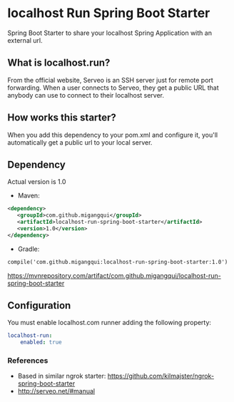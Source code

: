 # localhost Run Spring Boot Starter

Spring Boot Starter to share your localhost Spring Application with an external url.

## What is localhost.run?

From the official website, Serveo is an SSH server just for remote port forwarding. When a user connects to Serveo, they get a public URL that anybody can use to connect to their localhost server.

## How works this starter?

When you add this dependency to your pom.xml and configure it, you'll automatically get a public url to your local server.

 ## Dependency
 
Actual version is 1.0
 
 * Maven:
 ```xml
<dependency>
    <groupId>com.github.migangqui</groupId>
    <artifactId>localhost-run-spring-boot-starter</artifactId>
    <version>1.0</version>
</dependency>
```

* Gradle:
 ```xml
compile('com.github.migangqui:localhost-run-spring-boot-starter:1.0')
```

https://mvnrepository.com/artifact/com.github.migangqui/localhost-run-spring-boot-starter

## Configuration

You must enable localhost.com runner adding the following property:
```yaml
localhost-run:
    enabled: true
```

### References

* Based in similar ngrok starter: https://github.com/kilmajster/ngrok-spring-boot-starter
* http://serveo.net/#manual